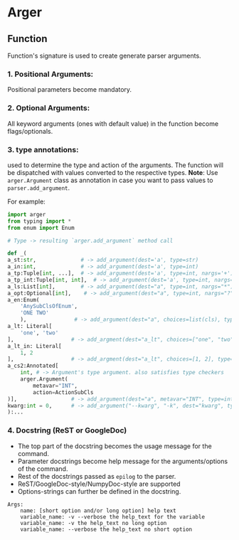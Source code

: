 # Arger

## Function
Function's signature is used to create generate parser arguments.

### 1. Positional Arguments:
Positional parameters become mandatory.

### 2. Optional Arguments:
All keyword arguments (ones with default value) in the function become flags/optionals.

### 3. type annotations:
used to determine the type and action of the arguments.
The function will be dispatched with values converted to the respective types.
**Note**: Use `arger.Argument` class as annotation in case you want to pass values to `parser.add_argument`.

For example:

```py
import arger
from typing import *
from enum import Enum

# Type -> resulting `arger.add_argument` method call

def _(
a_st:str,              # -> add_argument(dest='a', type=str)
a_in:int,              # -> add_argument(dest='a', type=int)
a_tp:Tuple[int, ...],  # -> add_argument(dest='a', type=int, nargs='+') : one or more
a_tp_int:Tuple[int, int],  # -> add_argument(dest='a', type=int, nargs='2') : consumes 2 positional
a_ls:List[int],        # -> add_argument(dest="a", type=int, nargs="*") : zero or more
a_opt:Optional[int],    # -> add_argument(dest="a", type=int, nargs="?") : zero or one positional
a_en:Enum(
    'AnySubClsOfEnum',
    'ONE TWO'
    ),               # -> add_argument(dest="a", choices=list(cls), type=lambda x: cls[x]) : accepts str from cli and returns as an Enum.
a_lt: Literal[
    'one', 'two'
],                  # -> add_argment(dest="a_lt", choices=["one", "two"], type=str) : accepts str from cli and returns the same
a_lt_in: Literal[
    1, 2
],                  # -> add_argment(dest="a_lt", choices=[1, 2], type=int) : accepts str from cli and returns int
a_cs2:Annotated[
    int, # -> Argument's type argument. also satisfies type checkers
    arger.Argument(
        metavar="INT",
        action=ActionSubCls
)],                 # -> add_argument(dest="a", metavar="INT", type=int, action=ActionSubCls) : all the arguments to the `Argument` will get delegated to add_argument
kwarg:int = 0,      # -> add_argument("--kwarg", "-k", dest="kwarg", type=int, default=0)
):...
```

### 4. Docstring (ReST or GoogleDoc)
- The top part of the docstring becomes the usage message for the command.
- Parameter docstrings become help message for the arguments/options of the command.
- Rest of the docstrings passed as `epilog` to the parser.
- ReST/GoogleDoc-style/NumpyDoc-style are supported
- Options-strings can further be defined in the docstring.

```pydocstring
Args:
    name: [short option and/or long option] help text
    variable_name: -v --verbose the help_text for the variable
    variable_name: -v the help_text no long option
    variable_name: --verbose the help_text no short option
```
